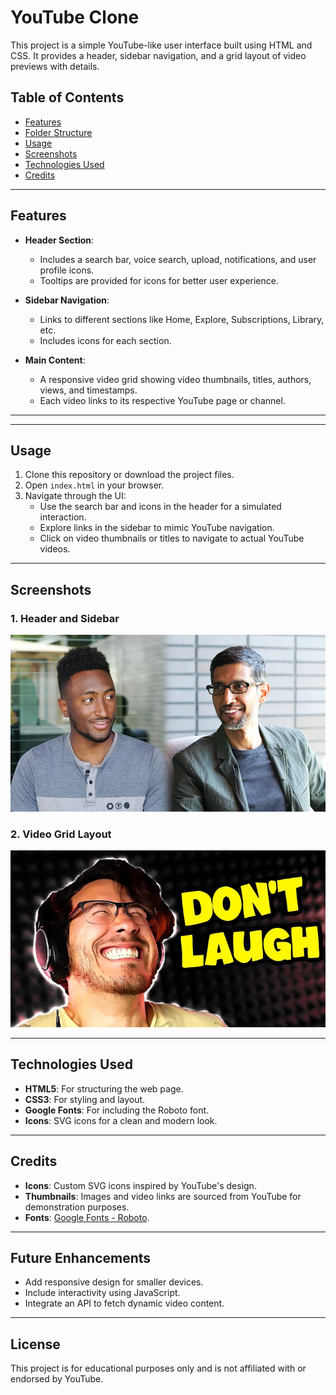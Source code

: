 # YouTube Clone

This project is a simple YouTube-like user interface built using HTML and CSS. It provides a header, sidebar navigation, and a grid layout of video previews with details.

## Table of Contents
- [Features](#features)
- [Folder Structure](#folder-structure)
- [Usage](#usage)
- [Screenshots](#screenshots)
- [Technologies Used](#technologies-used)
- [Credits](#credits)

---

## Features

- **Header Section**:
  - Includes a search bar, voice search, upload, notifications, and user profile icons.
  - Tooltips are provided for icons for better user experience.
  
- **Sidebar Navigation**:
  - Links to different sections like Home, Explore, Subscriptions, Library, etc.
  - Includes icons for each section.

- **Main Content**:
  - A responsive video grid showing video thumbnails, titles, authors, views, and timestamps.
  - Each video links to its respective YouTube page or channel.

---


---

## Usage

1. Clone this repository or download the project files.
2. Open `index.html` in your browser.
3. Navigate through the UI:
   - Use the search bar and icons in the header for a simulated interaction.
   - Explore links in the sidebar to mimic YouTube navigation.
   - Click on video thumbnails or titles to navigate to actual YouTube videos.

---

## Screenshots

### 1. Header and Sidebar
![Header and Sidebar](thumbnails/thumbnail-1.webp)

### 2. Video Grid Layout
![Video Grid](thumbnails/thumbnail-2.webp)

---

## Technologies Used

- **HTML5**: For structuring the web page.
- **CSS3**: For styling and layout.
- **Google Fonts**: For including the Roboto font.
- **Icons**: SVG icons for a clean and modern look.

---

## Credits

- **Icons**: Custom SVG icons inspired by YouTube's design.
- **Thumbnails**: Images and video links are sourced from YouTube for demonstration purposes.
- **Fonts**: [Google Fonts - Roboto](https://fonts.google.com/specimen/Roboto).

---

## Future Enhancements

- Add responsive design for smaller devices.
- Include interactivity using JavaScript.
- Integrate an API to fetch dynamic video content.

---

## License

This project is for educational purposes only and is not affiliated with or endorsed by YouTube.

